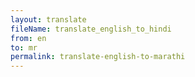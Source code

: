 ```yaml
--- 
layout: translate 
fileName: translate_english_to_hindi 
from: en
to: mr 
permalink: translate-english-to-marathi
---
```


